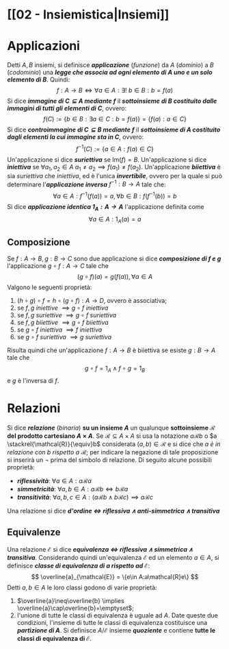 # [[02 - Insiemistica|Insiemi]]
# Applicazioni
Detti $A, B$ insiemi, si definisce ***applicazione*** (*funzione*) da $A$ (*dominio*) a $B$ (*codominio*) una ***legge che associa ad ogni elemento di A uno e un solo elemento di B***. Quindi:
$$
f:A\to B \iff \forall a \in A: \exists!\ b \in B: b=f(a)
$$
Si dice ***immagine di $C \subseteq A$ mediante $f$*** il ***sottoinsieme di B costituito dalle immagini di tutti gli elementi di C***, ovvero:
$$
f(C) := \{b \in B: \exists a \in C : b=f(a)\} = \{f(a): a \in C\}
$$
Si dice ***controimmagine di $C \subseteq B$ mediante $f$*** il ***sottoinsieme di A costituito dagli elementi la cui immagine sta in  C***, ovvero:
$$
f^{-1}(C) := \{a \in A :f(a)\in C\}
$$
Un'applicazione si dice ***suriettiva*** se $\mathrm{Im}(f)=B$.
Un'applicazione si dice ***iniettiva*** se $\forall a_{1},a_{2}\in A\ a_{1}\neq a_{2}\implies f(a_{1})\neq f(a_{2})$.
Un'applicazione ***biiettiva*** è sia *suriettiva* che *iniettiva*, ed è l'unica ***invertibile***, ovvero per la quale si può determinare l'***applicazione inversa*** $f^{-1} : B \to A$ tale che:
$$
\forall a \in A:f^{-1}(f(a)) = a, \forall b \in B:f(f^{-1}(b)) = b
$$
Si dice ***applicazione identica $1_A : A\to A$*** l'applicazione definita come
$$
\forall a\in A: 1_{A}(a) = a
$$
## Composizione
Se $f: A \to B, g: B \to C$ sono due applicazione si dice ***composizione di $f$ e $g$*** l'applicazione $g \circ f:A \to C$ tale che
$$
(g\circ f)(a) = g(f(a)), \forall a \in A
$$
Valgono le seguenti proprietà:
1) $(h \circ g) \circ f = h \circ (g \circ f) : A \to D$, ovvero è associativa;
2) se $f,g$ *iniettive* $\implies g \circ f$ *iniettiva* 
3) se $f,g$ *suriettive* $\implies g \circ f$ *suriettiva* 
4) se $f,g$ *biiettive* $\implies g \circ f$ *biiettiva* 
5) se $g\circ f$ *iniettiva* $\implies f$ *iniettiva*
6) se $g\circ f$ *suriettiva* $\implies g$ *suriettiva*

Risulta quindi che un'applicazione $f: A \to B$ è biiettiva se esiste $g : B \to A$ tale che
$$
g \circ f = 1_{A} \land f \circ g = 1_{B}
$$
e $g$ è l'inversa di $f$.
# Relazioni
Si dice ***relazione*** (*binaria*) **su un insieme $A$** un qualunque **sottoinsieme $\mathcal{R}$ del prodotto cartesiano $A\times A$**. Se $\mathcal{R} \subseteq A \times A$ si usa la notazione $a\mathcal{R}b$ o $a \stackrel{\mathcal{R}}{\equiv}b$ considerata $(a,b)\in \mathcal{R}$ e si dice che $a$ *è in relazione con $b$ rispetto a $\mathcal{R}$*; per indicare la negazione di tale proposizione si inserirà un $\lnot$ prima del simbolo di relazione. Di seguito alcune possibili proprietà:
- ***riflessività***: $\forall a \in A: a\mathcal{R}a$
- ***simmetricità***: $\forall a,b \in A: a\mathcal{R}b \iff b\mathcal{R}a$
- ***transitività***: $\forall a,b,c \in A : (a\mathcal{R}b \land b\mathcal{R}c) \implies a\mathcal{R}c$ 

Una relazione si dice ***d'ordine $\iff$ riflessiva $\land$ anti-simmetrica $\land$ transitiva***
## Equivalenze
Una relazione $\mathcal{E}$ si dice ***equivalenza $\iff$ riflessiva $\land$ simmetrica $\land$ transitiva***. Considerando quindi un'equivalenza $\mathcal{E}$ ed un elemento $a \in A$, si definisce ***classe di equivalenza di $a$ rispetto ad $\mathcal{E}$***:
$$
\overline{a}_{\mathcal{E}} = \{e\in A:a\mathcal{R}e\}
$$
Detti $a,b \in A$ le loro classi godono di varie proprietà:
1) $\overline{a}\neq\overline{b} \implies \overline{a}\cap\overline{b}=\emptyset$;
2) l'unione di tutte le classi di equivalenza è uguale ad $A$.
Date queste due condizioni, l'insieme di tutte le classi di equivalenza costituisce una ***partizione di $A$***. Si definisce $A/\mathcal{E}$ insieme ***quoziente*** e contiene **tutte le classi di equivalenza di $\mathcal{E}$**.
